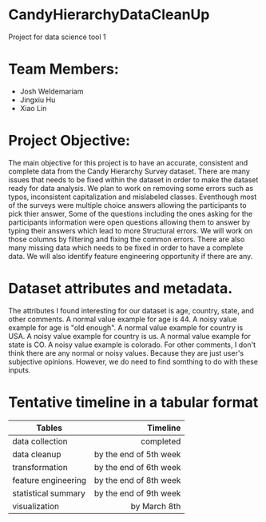 # CandyHierarchyDataCleanUp
Project for data science tool 1
# Team Members:
-  Josh Weldemariam
-  Jingxiu Hu
-  Xiao Lin
# Project Objective:
The main objective for this project is to have an accurate, consistent and complete data from the Candy Hierarchy Survey dataset. There are many issues that needs to be fixed within the dataset in order to make the dataset ready for data analysis. We plan to work on removing some errors such as typos, inconsistent capitalization and mislabeled classes. Eventhough most of the surveys were multiple choice answers allowing the participants to pick thier answer, Some of the questions including the ones asking for the participants information were open questions allowing them to answer by typing their answers which lead to more Structural errors. We will work on those columns by filtering and fixing the common errors. There are also many missing data which needs to be fixed in order to have a complete data. We will also identify feature engineering opportunity if there are any.
# Dataset attributes and metadata.
The attributes I found interesting for our dataset is age, country, state, and other comments.
A normal value example for age is 44. A noisy value example for age is "old enough".
A normal value example for country is USA. A noisy value example for country is us.
A normal value example for state is CO. A noisy value example is colorado.
For other comments, I don't think there are any normal or noisy values. Because they are just user's subjective opinions. However,
we do need to find somthing to do with these inputs.
# Tentative timeline in a tabular format

| Tables              |      Timeline            | 
|---------------------|-------------------------:|
| data collection     |   completed              | 
| data cleanup        | by the end of 5th week   |   
| transformation      | by the end of 6th week   |   
| feature engineering | by the end of 8th week   |
| statistical summary | by the end of 9th week   |  
| visualization       | by March 8th             |    
